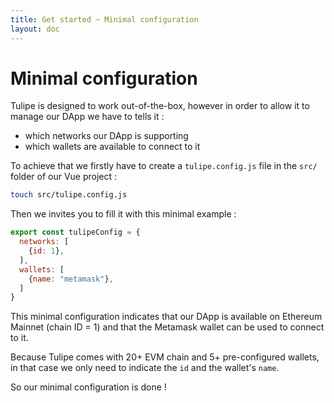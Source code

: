 ```yaml
---
title: Get started ~ Minimal configuration
layout: doc
---
```


# Minimal configuration

Tulipe is designed to work out-of-the-box, however in order to allow it to manage our DApp we have to tells it :
- which networks our DApp is supporting
- which wallets are available to connect to it

To achieve that we firstly have to create a `tulipe.config.js` file in the `src/` folder of our Vue project :
```bash
touch src/tulipe.config.js
```

Then we invites you to fill it with this minimal example :
```js
export const tulipeConfig = {
  networks: [
    {id: 1},
  ],
  wallets: [
    {name: "metamask"},
  ]
}
```

This minimal configuration indicates that our DApp is available on Ethereum Mainnet (chain ID = 1) and that the Metamask wallet can be used to connect to it.

Because Tulipe comes with 20+ EVM chain and 5+ pre-configured wallets, in that case we only need to indicate the `id` and the wallet's `name`.

So our minimal configuration is done !
